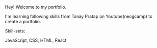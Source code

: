 Hey! Welcome to my portfolio.

I'm learning following skills from Tanay Pratap on Youtube(neogcamp) to create a portfolio.

Skill-sets:

JavaScript,
CSS,
HTML,
React